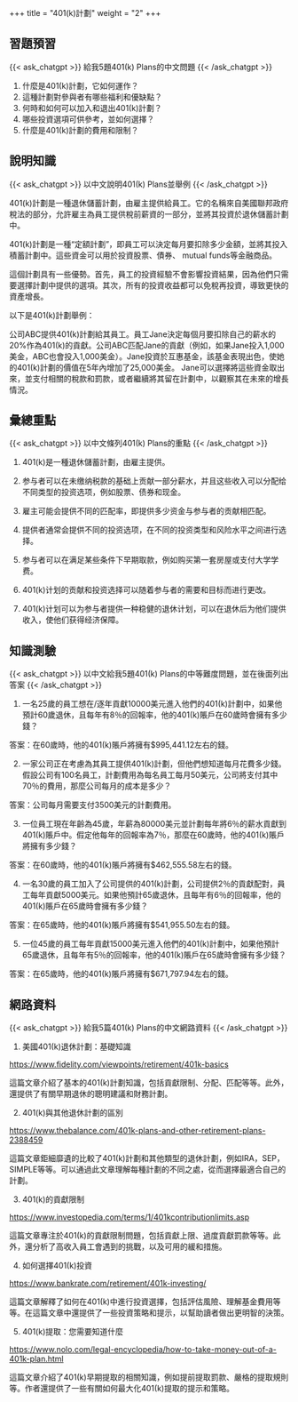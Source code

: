 +++
title = "401(k)計劃"
weight = "2"
+++
## 習題預習
{{< ask_chatgpt >}}
給我5題401(k) Plans的中文問題
{{< /ask_chatgpt >}}



1. 什麼是401(k)計劃，它如何運作？
2. 這種計劃對參與者有哪些福利和優缺點？
3. 何時和如何可以加入和退出401(k)計劃？
4. 哪些投資選項可供參考，並如何選擇？
5. 什麼是401(k)計劃的費用和限制？   

## 說明知識
{{< ask_chatgpt >}}
以中文說明401(k) Plans並舉例
{{< /ask_chatgpt >}}



401(k)計劃是一種退休儲蓄計劃，由雇主提供給員工。它的名稱來自美國聯邦政府稅法的部分，允許雇主為員工提供稅前薪資的一部分，並將其投資於退休儲蓄計劃中。

401(k)計劃是一種“定額計劃”，即員工可以決定每月要扣除多少金額，並將其投入積蓄計劃中。這些資金可以用於投資股票、債券、 mutual funds等金融商品。

這個計劃具有一些優勢。首先，員工的投資經驗不會影響投資結果，因為他們只需要選擇計劃中提供的選項。其次，所有的投資收益都可以免稅再投資，導致更快的資產增長。

以下是401(k)計劃舉例：

公司ABC提供401(k)計劃給其員工。員工Jane決定每個月要扣除自己的薪水的20%作為401(k)的貢獻。公司ABC匹配Jane的貢獻（例如，如果Jane投入1,000美金，ABC也會投入1,000美金）。Jane投資於互惠基金，該基金表現出色，使她的401(k)計劃的價值在5年內增加了25,000美金。 Jane可以選擇將這些資金取出來，並支付相關的稅款和罰款，或者繼續將其留在計劃中，以觀察其在未來的增長情況。   

## 彙總重點
{{< ask_chatgpt >}}
以中文條列401(k) Plans的重點
{{< /ask_chatgpt >}}



1. 401(k)是一種退休儲蓄計劃，由雇主提供。

2. 参与者可以在未缴纳税款的基础上贡献一部分薪水，并且这些收入可以分配给不同类型的投资选项，例如股票、债券和现金。

3. 雇主可能会提供不同的匹配率，即提供多少资金与参与者的贡献相匹配。

4. 提供者通常会提供不同的投资选项，在不同的投资类型和风险水平之间进行选择。

5. 参与者可以在满足某些条件下早期取款，例如购买第一套房屋或支付大学学费。

6. 401(k)计划的贡献和投资选择可以随着参与者的需要和目标而进行更改。

7. 401(k)计划可以为参与者提供一种稳健的退休计划，可以在退休后为他们提供收入，使他们获得经济保障。   

## 知識測驗
{{< ask_chatgpt >}}
以中文給我5題401(k) Plans的中等難度問題，並在後面列出答案
{{< /ask_chatgpt >}}



1. 一名25歲的員工想在/逐年貢獻10000美元進入他們的401(k)計劃中，如果他預計60歲退休，且每年有8％的回報率，他的401(k)賬戶在60歲時會擁有多少錢？

答案：在60歲時，他的401(k)賬戶將擁有$995,441.12左右的錢。

2. 一家公司正在考慮為其員工提供401(k)計劃，但他們想知道每月花費多少錢。假設公司有100名員工，計劃費用為每名員工每月50美元，公司將支付其中70％的費用，那麼公司每月的成本是多少？

答案：公司每月需要支付3500美元的計劃費用。

3. 一位員工現在年齡為45歲，年薪為80000美元並計劃每年將6％的薪水貢獻到401(k)賬戶中。假定他每年的回報率為7％，那麼在60歲時，他的401(k)賬戶將擁有多少錢？

答案：在60歲時，他的401(k)賬戶將擁有$462,555.58左右的錢。

4. 一名30歲的員工加入了公司提供的401(k)計劃，公司提供2％的貢獻配對，員工每年貢獻5000美元。如果他預計65歲退休，且每年有6％的回報率，他的401(k)賬戶在65歲時會擁有多少錢？

答案：在65歲時，他的401(k)賬戶將擁有$541,955.50左右的錢。

5. 一位45歲的員工每年貢獻15000美元進入他們的401(k)計劃中，如果他預計65歲退休，且每年有5％的回報率，他的401(k)賬戶在65歲時會擁有多少錢？

答案：在65歲時，他的401(k)賬戶將擁有$671,797.94左右的錢。   

## 網路資料
{{< ask_chatgpt >}}
給我5篇401(k) Plans的中文網路資料
{{< /ask_chatgpt >}}



1. 美國401(k)退休計劃：基礎知識

https://www.fidelity.com/viewpoints/retirement/401k-basics

這篇文章介紹了基本的401(k)計劃知識，包括貢獻限制、分配、匹配等等。此外，還提供了有關早期退休的聰明建議和財務計劃。

2. 401(k)與其他退休計劃的區別

https://www.thebalance.com/401k-plans-and-other-retirement-plans-2388459

這篇文章鉅細靡遺的比較了401(k)計劃和其他類型的退休計劃，例如IRA，SEP，SIMPLE等等。可以通過此文章理解每種計劃的不同之處，從而選擇最適合自己的計劃。

3. 401(k)的貢獻限制

https://www.investopedia.com/terms/1/401kcontributionlimits.asp

這篇文章專注於401(k)的貢獻限制問題，包括貢獻上限、過度貢獻罰款等等。此外，還分析了高收入員工會遇到的挑戰，以及可用的緩和措施。

4. 如何選擇401(k)投資

https://www.bankrate.com/retirement/401k-investing/

這篇文章解釋了如何在401(k)中進行投資選擇，包括評估風險、理解基金費用等等。在這篇文章中還提供了一些投資策略和提示，以幫助讀者做出更明智的決策。

5. 401(k)提取：您需要知道什麼

https://www.nolo.com/legal-encyclopedia/how-to-take-money-out-of-a-401k-plan.html

這篇文章介紹了401(k)早期提取的相關知識，例如提前提取罰款、嚴格的提取規則等。作者還提供了一些有關如何最大化401(k)提取的提示和策略。   

